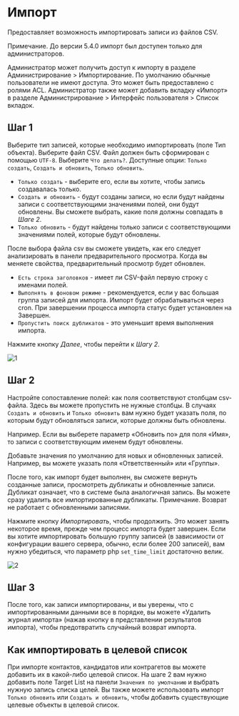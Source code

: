 # Импорт
Предоставляет возможность импортировать записи из файлов CSV.

Примечание. До версии 5.4.0 импорт был доступен только для администраторов.

Администратор может получить доступ к импорту в разделе Администрирование > Импортирование. По умолчанию обычные пользователи не имеют доступа. Это может быть предоставлено с ролями ACL. Администратор также может добавить вкладку «Импорт» в разделе Администрирование > Интерфейс пользователя > Список вкладок.

## Шаг 1

Выберите тип записей, которые необходимо импортировать (поле Тип объекта).
Выберите файл CSV. Файл должен быть сформирован с помощью `UTF-8`.
Выберите `Что делать?`. Доступные опции: `Только создать`, `Создать и обновить`, `Только обновить`.

* `Только создать` - выберите его, если вы хотите, чтобы запись создавалась только.
* `Создать и обновить` - будут созданы записи, но если будут найдены записи с соответствующими значениями полей, они будут обновлены. Вы сможете выбрать, какие поля должны совпадать в _Шаге 2_.
* `Только обновить` - будут найдены только записи с соответствующими значениями полей, которые будут обновлены.

После выбора файла csv вы сможете увидеть, как его следует анализировать в панели предварительного просмотра. Когда вы меняете свойства, предварительный просмотр будет обновлен.

* `Есть строка заголовков` - имеет ли CSV-файл первую строку с именами полей.
* `Выполнять в фоновом режиме` - рекомендуется, если у вас большая группа записей для импорта. Импорт будет обрабатываться через cron. При завершении процесса импорта статус будет установлен на Завершен.
* `Пропустить поиск дубликатов` - это уменьшит время выполнения импорта.

Нажмите кнопку _Далее_, чтобы перейти к _Шагу 2_.

![1](https://raw.githubusercontent.com/espocrm/documentation/master/_static/images/administration/import/step-1.png)

## Шаг 2

Настройте сопоставление полей: как поля соответствуют столбцам csv-файла. Здесь вы можете пропустить не нужные столбцы.
В случаях `Создать и обновить` и `Только обновить` вам нужно будет указать поля, по которым будут обновляться записи, которые должны быть обновлены.

Например. Если вы выберете параметр «Обновить по» для поля «Имя», то записи с соответствующим именем будут обновлены.

Добавьте значения по умолчанию для новых и обновленных записей. Например, вы можете указать поля «Ответственный» или «Группы».

После того, как импорт будет выполнен, вы сможете вернуть созданные записи, просмотреть дубликаты и обновленные записи. Дубликат означает, что в системе была аналогичная запись. Вы можете сразу удалить все импортированные дубликаты. Примечание. Возврат не работает с обновленными записями.

Нажмите кнопку _Импортировать_, чтобы продолжить. Это может занять некоторое время, прежде чем процесс импорта будет завершен. Если вы хотите импортировать большую группу записей (в зависимости от конфигурации вашего сервера, обычно, если более 200 записей), вам нужно убедиться, что параметр php `set_time_limit` достаточно велик.

![2](https://raw.githubusercontent.com/espocrm/documentation/master/_static/images/administration/import/step-2.png)

## Шаг 3

После того, как записи импортированы, и вы уверены, что с импортированными данными все в порядке, вы можете «Удалить журнал импорта» (нажав кнопку в представлении результатов импорта), чтобы предотвратить случайный возврат импорта.

## Как импортировать в целевой список

При импорте контактов, кандидатов или контрагетов вы можете добавить их в какой-либо целевой список. На шаге 2 вам нужно добавить поле Target List на панели `Значения по умолчанию` и выбрать нужную запись списка целей. Вы также можете использовать импорт `Только обновить` или `Создать и обновить`, чтобы добавить существующие целевые объекты в целевой список.
